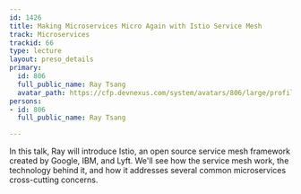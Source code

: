 ```yaml
---
id: 1426
title: Making Microservices Micro Again with Istio Service Mesh
track: Microservices
trackid: 66
type: lecture
layout: preso_details
primary:
  id: 806
  full_public_name: Ray Tsang
  avatar_path: https://cfp.devnexus.com/system/avatars/806/large/profile.jpeg?1506465783
persons:
- id: 806
  full_public_name: Ray Tsang

---
```

In this talk, Ray will introduce Istio, an open source service mesh framework created by Google, IBM, and Lyft. We'll see how the service mesh work, the technology behind it, and how it addresses several common microservices cross-cutting concerns.